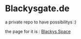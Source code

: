 # Blackysgate.de
a private repo to have possibilitys :)

the page for it is : [Blackys Space](https://blackcrack.github.io/Blackys/)  
